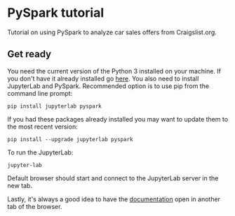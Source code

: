 # PySpark tutorial

Tutorial on using PySpark to analyze car sales offers from Craigslist.org.

## Get ready

You need the current version of the Python 3 installed on your machine. If you don't have it already installed go [here](https://www.python.org/downloads/). You also need to install JupyterLab and PySpark. Recommended option is to use pip from the command line prompt:  

    pip install jupyterlab pyspark

If you had these packages already installed you may want to update them to the most recent version:  

    pip install --upgrade jupyterlab pyspark

To run the JupyterLab:

    jupyter-lab

Default browser should start and connect to the JupyterLab server in the new tab.

Lastly, it's always a good idea to have the [documentation](https://spark.apache.org/docs/latest/sql-getting-started.html) open in another tab of the browser.
